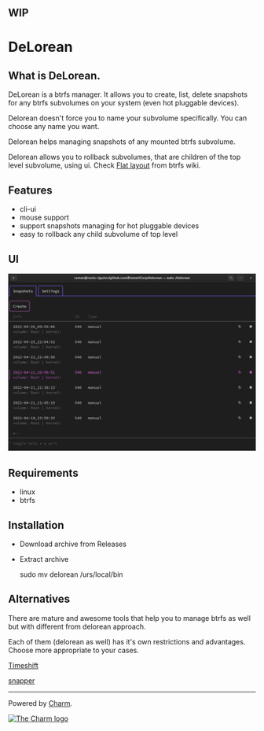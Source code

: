 WIP
---

# DeLorean 

## What is DeLorean.

DeLorean is a btrfs manager. It allows you to create, list, delete snapshots for any btrfs subvolumes on your system (even hot pluggable devices).

Delorean doesn't force you to name your subvolume specifically. You can choose any name you want.

Delorean helps managing snapshots of any mounted btrfs subvolume.

Delorean allows you to rollback subvolumes, that are children of the top level subvolume, using ui. Check [Flat layout](https://btrfs.wiki.kernel.org/index.php/SysadminGuide#Flat) from btrfs wiki.

## Features

- cli-ui
- mouse support
- support snapshots managing for hot pluggable devices 
- easy to rollback any child subvolume of top level


## UI

<img src="assets/screen.png" width="700">

## Requirements

- linux
- btrfs

## Installation

- Download archive from Releases
- Extract archive

    sudo mv delorean /urs/local/bin

## Alternatives

There are mature and awesome tools that help you to manage btrfs as well but with different from delorean approach.

Each of them (delorean as well) has it's own restrictions and advantages. Choose more appropriate to your cases.

[Timeshift](https://github.com/teejee2008/timeshift)

[snapper](https://github.com/openSUSE/snapper) 

***

Powered by [Charm](https://charm.sh).

<a href="https://charm.sh/"><img alt="The Charm logo" src="https://stuff.charm.sh/charm-badge.jpg" width="200"></a>